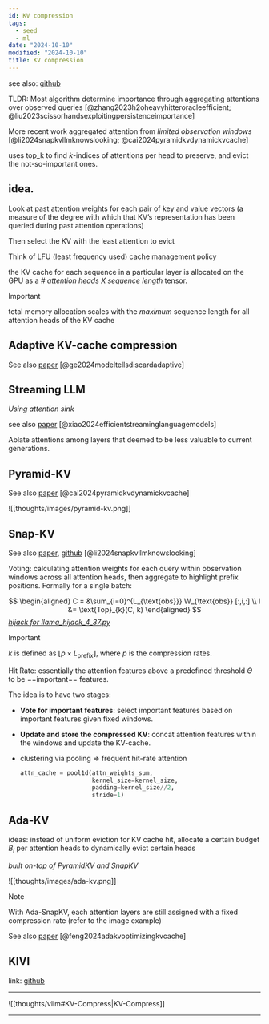 ```yaml
---
id: KV compression
tags:
  - seed
  - ml
date: "2024-10-10"
modified: "2024-10-10"
title: KV compression
---
```

see also: [github](https://github.com/October2001/Awesome-KV-Cache-Compression)

TLDR: Most algorithm determine importance through aggregating attentions over observed queries [@zhang2023h2oheavyhitteroracleefficient; @liu2023scissorhandsexploitingpersistenceimportance]

More recent work aggregated attention from _limited observation windows_ [@li2024snapkvllmknowslooking; @cai2024pyramidkvdynamickvcache]

uses top_k to find $k$-indices of attentions per head to preserve, and evict the not-so-important ones.

## idea.

Look at past attention weights for each pair of key and value vectors
(a measure of the degree with which that KV’s representation has been queried during past attention operations)

Then select the KV with the least attention to evict

Think of LFU (least frequency used) cache management policy

the KV cache for each sequence in a particular layer is allocated on the GPU as a _# attention heads $X$ sequence length_ tensor.

> [!important]
> total memory allocation scales with the _maximum_ sequence length for all attention heads of the KV cache


## Adaptive KV-cache compression

See also [paper](https://arxiv.org/abs/2310.01801) [@ge2024modeltellsdiscardadaptive]


## Streaming LLM

_Using attention sink_

see also [paper](https://arxiv.org/abs/2309.17453) [@xiao2024efficientstreaminglanguagemodels]

Ablate attentions among layers that deemed to be less valuable to current generations.

## Pyramid-KV

See also [paper](https://arxiv.org/abs/2406.02069) [@cai2024pyramidkvdynamickvcache]

![[thoughts/images/pyramid-kv.png]]

## Snap-KV

See also [paper](https://arxiv.org/abs/2404.14469), [github](https://github.com/FasterDecoding/SnapKV) [@li2024snapkvllmknowslooking]

Voting: calculating attention weights for each query within observation windows across all attention heads, then aggregate to highlight prefix positions. Formally for a single batch:

$$
\begin{aligned}
C = &\sum_{i=0}^{L_{\text{obs}}} W_{\text{obs}} [:,i,:] \\
I &= \text{Top}_{k}(C, k)
\end{aligned}
$$
_[hijack for llama_hijack_4_37.py](https://github.com/FasterDecoding/SnapKV/blob/82135ce2cc60f212a9ba918467f3d9c8134e163f/snapkv/monkeypatch/llama_hijack_4_37.py#L19)_

> [!important]
>
> $k$ is defined as $\lfloor p \times L_{\text{prefix}} \rfloor$, where $p$ is the compression rates.

Hit Rate: essentially the attention features above a predefined threshold $\Theta$ to be ==important== features.

The idea is to have two stages:

- **Vote for important features**: select important features based on important features given fixed windows.
- **Update and store the compressed KV**: concat attention features within the windows and update the KV-cache.

- clustering via pooling => frequent hit-rate attention
  ```python
  attn_cache = pool1d(attn_weights_sum,
                      kernel_size=kernel_size,
                      padding=kernel_size//2,
                      stride=1)
  ```


## Ada-KV

ideas: instead of uniform eviction for KV cache hit, allocate a certain budget $B_i$ per attention heads to dynamically evict certain heads

_built on-top of PyramidKV and SnapKV_

![[thoughts/images/ada-kv.png]]

> [!note]
>
> With Ada-SnapKV, each attention layers are still assigned with a fixed compression rate (refer to the image example)

See also [paper](https://arxiv.org/abs/2407.11550) [@feng2024adakvoptimizingkvcache]

## KIVI

link: [github](https://github.com/jy-yuan/KIVI)

---

![[thoughts/vllm#KV-Compress|KV-Compress]]

---
